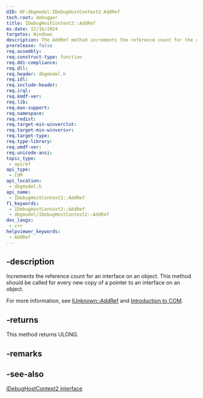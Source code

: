 ```yaml
---
UID: NF:dbgmodel.IDebugHostContext2.AddRef
tech.root: debugger
title: IDebugHostContext2::AddRef
ms.date: 12/16/2024
targetos: Windows
description: The AddRef method increments the reference count for the context object.
prerelease: false
req.assembly: 
req.construct-type: function
req.ddi-compliance: 
req.dll: 
req.header: dbgmodel.h
req.idl: 
req.include-header: 
req.irql: 
req.kmdf-ver: 
req.lib: 
req.max-support: 
req.namespace: 
req.redist: 
req.target-min-winverclnt: 
req.target-min-winversvr: 
req.target-type: 
req.type-library: 
req.umdf-ver: 
req.unicode-ansi: 
topic_type:
 - apiref
api_type:
 - COM
api_location:
 - dbgmodel.h
api_name:
 - IDebugHostContext2::AddRef
f1_keywords:
 - IDebugHostContext2::AddRef
 - dbgmodel/IDebugHostContext2::AddRef
dev_langs:
 - c++
helpviewer_keywords:
 - AddRef
---
```


## -description

Increments the reference count for an interface on an object. This method should be called for every new copy of a pointer to an interface on an object. 

For more information, see [IUnknown::AddRef](/windows/win32/api/unknwn/nf-unknwn-iunknown-addref) and [Introduction to COM](/cpp/atl/introduction-to-com).

## -returns

This method returns ULONG.

## -remarks

## -see-also

[IDebugHostContext2 interface](nn-dbgmodel-idebughostcontext2.md)
